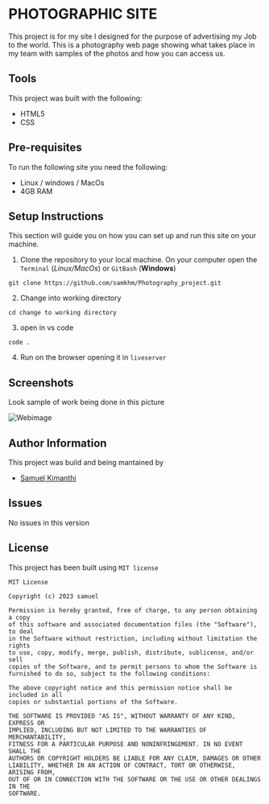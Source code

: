 # PHOTOGRAPHIC SITE
This project is for my site I designed for the purpose of advertising my Job to the world.
This is a photography web page showing what takes place in my team with samples of the photos and how you can access us.

## Tools
This project was built with the following:
- HTML5
- CSS

## Pre-requisites
To run the following site you need the following:

- Linux / windows / MacOs
- 4GB RAM

## Setup Instructions
This section will guide you on how you can set up and run this site on your machine.

1. Clone the repository to your local machine. On your computer open the `Terminal` (*Linux/MacOs*)
or `GitBash` (**Windows**)

```
git clone https://github.com/samkhm/Photography_project.git
```
2. Change into working directory
```
cd change to working directory
```

3. open in vs code

```
code .
```

4. Run on the browser opening it in `liveserver`

## Screenshots
Look sample of work being done in this picture

![Webimage](https://photos.google.com/photo/AF1QipPONbqvhGSk7YyP9zfBw1ncfjSP5qpMAonrhOo4)

## Author Information
This project was build and being mantained by
- [Samuel Kimanthi](https://github.com/samkhm)

## Issues
No issues in this version

## License
This project has been built using `MIT license`

```
MIT License

Copyright (c) 2023 samuel

Permission is hereby granted, free of charge, to any person obtaining a copy
of this software and associated documentation files (the "Software"), to deal
in the Software without restriction, including without limitation the rights
to use, copy, modify, merge, publish, distribute, sublicense, and/or sell
copies of the Software, and to permit persons to whom the Software is
furnished to do so, subject to the following conditions:

The above copyright notice and this permission notice shall be included in all
copies or substantial portions of the Software.

THE SOFTWARE IS PROVIDED "AS IS", WITHOUT WARRANTY OF ANY KIND, EXPRESS OR
IMPLIED, INCLUDING BUT NOT LIMITED TO THE WARRANTIES OF MERCHANTABILITY,
FITNESS FOR A PARTICULAR PURPOSE AND NONINFRINGEMENT. IN NO EVENT SHALL THE
AUTHORS OR COPYRIGHT HOLDERS BE LIABLE FOR ANY CLAIM, DAMAGES OR OTHER
LIABILITY, WHETHER IN AN ACTION OF CONTRACT, TORT OR OTHERWISE, ARISING FROM,
OUT OF OR IN CONNECTION WITH THE SOFTWARE OR THE USE OR OTHER DEALINGS IN THE
SOFTWARE.
```
